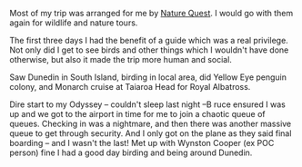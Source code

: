 Most of my trip was arranged for me by
[Nature Quest](https://www.naturequest.co.nz/).
I would go with them again for wildlife and nature tours.

The first three days I had the benefit of a guide which was a real privilege. Not only did I get to see birds and other things which I wouldn't have done otherwise, but also it made the trip more human and social.

Saw Dunedin in South Island, birding in local area, did Yellow Eye penguin colony, and Monarch cruise at Taiaroa Head for Royal Albatross.

Dire start to my Odyssey – couldn't sleep last night –B ruce ensured I was up and we got to the airport in time for me to join a chaotic queue of queues. Checking in was a nightmare, and then there was another massive queue to get through security. And I only got on the plane as they said final boarding – and I wasn't the last! Met up with Wynston Cooper (ex POC person) fine I had a good day birding and being around Dunedin.
